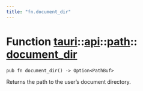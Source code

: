 ```yaml
---
title: "fn.document_dir"
---
```


# Function [tauri](/docs/api/rust/tauri/../../index.html)::​[api](/docs/api/rust/tauri/../index.html)::​[path](/docs/api/rust/tauri/index.html)::​[document_dir](/docs/api/rust/tauri/)

    pub fn document_dir() -> Option<PathBuf>

Returns the path to the user’s document directory.
